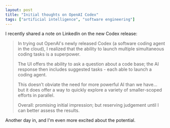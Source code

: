 ```yaml
---
layout: post
title: "Initial thoughts on OpenAI Codex"
tags: ["artificial intelligence", "software engineering"]
---
```


I recently shared a note on LinkedIn on the new Codex release:

> In trying out OpenAI's newly released Codex (a software coding agent in the cloud), I realized that the ability to launch multiple simultaneous coding tasks is a superpower.
>
> The UI offers the ability to ask a question about a code base; the AI response then includes suggested tasks - each able to launch a coding agent.
>
> This doesn’t obviate the need for more powerful AI than we have… but it does offer a way to quickly explore a variety of smaller-scoped efforts in parallel.
>
> Overall: promising initial impression; but reserving judgement until I can better assess the results.

Another day in, and I'm even more excited about the potential.